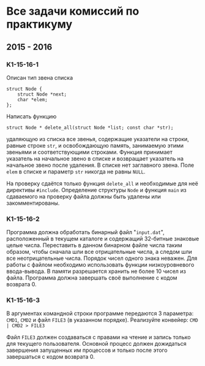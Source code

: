 # Все задачи комиссий по практикуму

## 2015 - 2016

### K1-15-16-1

Описан тип звена списка

```
struct Node { 
	struct Node *next;
 	char *elem; 
};
```

Написать функцию

```
struct Node * delete_all(struct Node *list; const char *str);
```

удаляющую из списка все звенья, содержащие указатели на строки, равные строке `str`, и освобождающую память, занимаемую этими звеньями и соответствующими строками.
Функция принимает указатель на начальное звено в списке и возвращает указатель на начальное звено после удаления. В списке нет заглавного звена. Поле `elem` в списке и параметр `str` никогда не равны `NULL`.

На проверку сдаётся только функция `delete_all` и необходимые для неё директивы `#include`. Определение структуры `Node` и функция `main` из сдаваемого на проверку файла должны быть удалены или закомментированы.

### K1-15-16-2

Программа должна обработать бинарный файл "`input.dat`", расположенный в текущем каталоге и содержащий 32-битные знаковые целые числа. Переставить в данном бинарном файле числа таким образом, чтобы сначала шли все отрицательные числа, а следом шли все неотрицательные числа. Порядок чисел одного знака неважен.
Для работы с файлом необходимо использовать функции низкоуровневого ввода-вывода. В памяти разрешается хранить не более 10 чисел из файла.
Программа должна завершать своё выполнение с кодом возврата 0.

### K1-15-16-3

В аргументах командной строки программе передаются 3 параметра: `CMD1`, `CMD2` и файл `FILE3` (в указанном порядке). Реализуйте конвейер:
`CMD | CMD2 > FILE3`

Файл `FILE3` должен создаваться с правами на чтение и запись только для текущего пользователя. Основной процесс должен дожидаться завершения запущенных им процессов и только после этого завершаться с кодом возврата 0.
